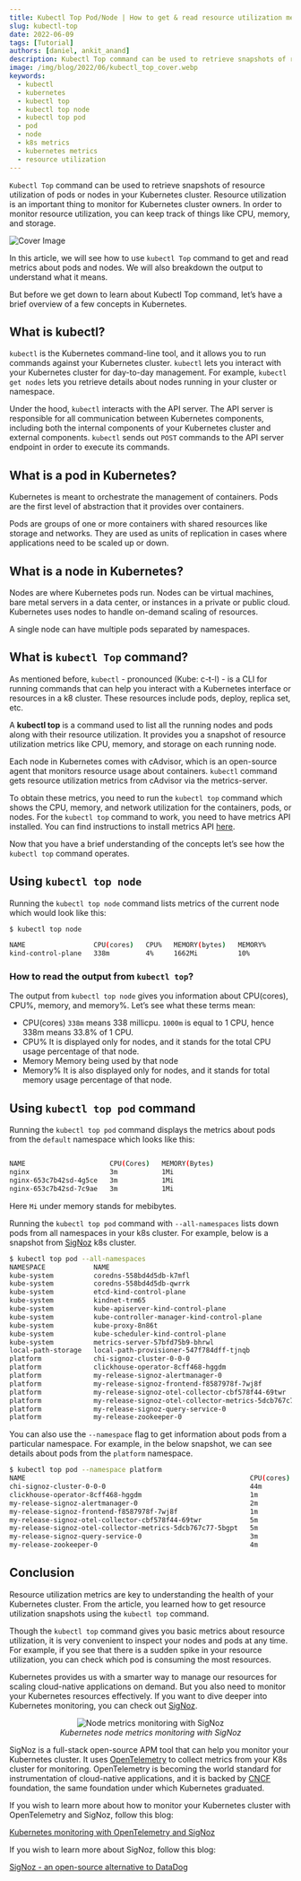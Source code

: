 ```yaml
---
title: Kubectl Top Pod/Node | How to get & read resource utilization metrics of K8s?
slug: kubectl-top
date: 2022-06-09
tags: [Tutorial]
authors: [daniel, ankit_anand]
description: Kubectl Top command can be used to retrieve snapshots of resource utilization of pods/nodes in your Kubernetes cluster. You can even retrieve metrics information about specific pods or nodes by specifying a namespace...
image: /img/blog/2022/06/kubectl_top_cover.webp
keywords:
  - kubectl
  - kubernetes
  - kubectl top
  - kubectl top node
  - kubectl top pod
  - pod
  - node
  - k8s metrics
  - kubernetes metrics
  - resource utilization
---
```

<head>
  <link rel="canonical" href="https://signoz.io/blog/kubectl-top/"/>
</head>

`Kubectl Top` command can be used to retrieve snapshots of resource utilization of pods or nodes in your Kubernetes cluster. Resource utilization is an important thing to monitor for Kubernetes cluster owners. In order to monitor resource utilization, you can keep track of things like CPU, memory, and storage.

<!--truncate-->

![Cover Image](/img/blog/2022/06/kubectl_top_cover.webp)

In this article, we will see how to use `kubectl Top` command to get and read metrics about pods and nodes. We will also breakdown the output to understand what it means.

But before we get down to learn about Kubectl Top command, let’s have a brief overview of a few concepts in Kubernetes.

## What is kubectl?

`kubectl` is the Kubernetes command-line tool, and it allows you to run commands against your Kubernetes cluster. `kubectl` lets you interact with your Kubernetes cluster for day-to-day management. For example, `kubectl get nodes` lets you retrieve details about nodes running in your cluster or namespace.

Under the hood, `kubectl` interacts with the API server. The API server is responsible for all communication between Kubernetes components, including both the internal components of your Kubernetes cluster and external components. `kubectl` sends out `POST` commands to the API server endpoint in order to execute its commands.

## What is a pod in Kubernetes?

Kubernetes is meant to orchestrate the management of containers. Pods are the first level of abstraction that it provides over containers.

Pods are groups of one or more containers with shared resources like storage and networks. They are used as units of replication in cases where applications need to be scaled up or down. 

## What is a node in Kubernetes?

Nodes are where Kubernetes pods run. Nodes can be virtual machines, bare metal servers in a data center, or instances in a private or public cloud. Kubernetes uses nodes to handle on-demand scaling of resources.

A single node can have multiple pods separated by namespaces.

## What is `kubectl Top` command?

As mentioned before, `kubectl` - pronounced (Kube: c-t-l) - is a CLI for running commands that can help you interact with a Kubernetes interface or resources in a k8 cluster. These resources include pods, deploy, replica set, etc.

A **kubectl top** is a command used to list all the running nodes and pods along with their resource utilization. It provides you a snapshot of resource utilization metrics like CPU, memory, and storage on each running node.

Each node in Kubernetes comes with cAdvisor, which is an open-source agent that monitors resource usage about containers. `kubectl` command gets resource utilization metrics from cAdvisor via the metrics-server.

To obtain these metrics, you need to run the `kubectl top` command which shows the CPU, memory, and network utilization for the containers, pods, or nodes. For the `kubectl top` command to work, you need to have metrics API installed. You can find instructions to install metrics API <a href = "https://github.com/kubernetes-sigs/metrics-server" rel="noopener noreferrer nofollow" target="_blank">here</a>.

Now that you have a brief understanding of the concepts let’s see how the `kubectl top` command operates. 

## Using `kubectl top node`

Running the `kubectl top node` command lists metrics of the current node which would look like this:

```bash
$ kubectl top node

NAME                 CPU(cores)   CPU%   MEMORY(bytes)   MEMORY%   
kind-control-plane   338m         4%     1662Mi          10%
```

### How to read the output from `kubectl top`?

The output from `kubectl top node` gives you information about CPU(cores), CPU%, memory, and memory%. Let’s see what these terms mean:

- CPU(cores)
`338m` means 338 millicpu. `1000m` is equal to 1 CPU, hence 338m means 33.8% of 1 CPU.
- CPU%
It is displayed only for nodes, and it stands for the total CPU usage percentage of that node.
- Memory
Memory being used by that node
- Memory%
It is also displayed only for nodes, and it stands for total memory usage percentage of that node.

## Using `kubectl top pod` command

Running the `kubectl top pod` command displays the metrics about pods from the `default` namespace which looks like this:

```bash

NAME                     CPU(Cores)   MEMORY(Bytes)
nginx                    3m           1Mi
nginx-653c7b42sd-4g5ce   3m           1Mi
nginx-653c7b42sd-7c9ae	 3m	          1Mi
```

Here `Mi` under memory stands for mebibytes.

Running the `kubectl top pod` command with `--all-namespaces` lists down pods from all namespaces in your k8s cluster. For example, below is a snapshot from [SigNoz](https://signoz.io/) k8s cluster.

```bash
$ kubectl top pod --all-namespaces
NAMESPACE            NAME                                                        CPU(cores)   MEMORY(bytes)   
kube-system          coredns-558bd4d5db-k7mfl                                    8m           11Mi            
kube-system          coredns-558bd4d5db-qwrrk                                    8m           12Mi            
kube-system          etcd-kind-control-plane                                     32m          45Mi            
kube-system          kindnet-trm65                                               1m           7Mi             
kube-system          kube-apiserver-kind-control-plane                           105m         408Mi           
kube-system          kube-controller-manager-kind-control-plane                  22m          62Mi            
kube-system          kube-proxy-8n86t                                            2m           17Mi            
kube-system          kube-scheduler-kind-control-plane                           5m           28Mi            
kube-system          metrics-server-57bfd75b9-bhrwl                              5m           14Mi            
local-path-storage   local-path-provisioner-547f784dff-tjnqb                     3m           9Mi             
platform             chi-signoz-cluster-0-0-0                                    43m          149Mi           
platform             clickhouse-operator-8cff468-hggdm                           1m           24Mi            
platform             my-release-signoz-alertmanager-0                            2m           14Mi            
platform             my-release-signoz-frontend-f8587978f-7wj8f                  1m           6Mi             
platform             my-release-signoz-otel-collector-cbf578f44-69twr            4m           52Mi            
platform             my-release-signoz-otel-collector-metrics-5dcb767c77-5bgpt   4m           38Mi            
platform             my-release-signoz-query-service-0                           3m           57Mi            
platform             my-release-zookeeper-0                                      5m           90Mi
```

You can also use the `--namespace` flag to get information about pods from a particular namespace. For example, in the below snapshot, we can see details about pods from the `platform` namespace.

```bash
$ kubectl top pod --namespace platform
NAME                                                        CPU(cores)   MEMORY(bytes)   
chi-signoz-cluster-0-0-0                                    44m          165Mi           
clickhouse-operator-8cff468-hggdm                           1m           24Mi            
my-release-signoz-alertmanager-0                            2m           14Mi            
my-release-signoz-frontend-f8587978f-7wj8f                  1m           6Mi             
my-release-signoz-otel-collector-cbf578f44-69twr            5m           54Mi            
my-release-signoz-otel-collector-metrics-5dcb767c77-5bgpt   5m           38Mi            
my-release-signoz-query-service-0                           3m           57Mi            
my-release-zookeeper-0                                      4m           91Mi
```

## Conclusion

Resource utilization metrics are key to understanding the health of your Kubernetes cluster. From the article, you learned how to get resource utilization snapshots using the `kubectl top` command. 

Though the `kubectl top` command gives you basic metrics about resource utilization, it is very convenient to inspect your nodes and pods at any time. For example, if you see that there is a sudden spike in your resource utilization, you can check which pod is consuming the most resources.

Kubernetes provides us with a smarter way to manage our resources for scaling cloud-native applications on demand. But you also need to monitor your Kubernetes resources effectively. If you want to dive deeper into Kubernetes monitoring, you can check out [SigNoz](https://signoz.io/).


<figure data-zoomable align='center'>
    <img src="/img/blog/2022/06/k8s_node_monitoring.webp" alt="Node metrics monitoring with SigNoz"/>
    <figcaption><i>Kubernetes node metrics monitoring with SigNoz</i></figcaption>
</figure>

SigNoz is a full-stack open-source APM tool that can help you monitor your Kubernetes cluster. It uses [OpenTelemetry](https://opentelemetry.io/) to collect metrics from your K8s cluster for monitoring. OpenTelemetry is becoming the world standard for instrumentation of cloud-native applications, and it is backed by [CNCF](https://www.cncf.io/) foundation, the same foundation under which Kubernetes graduated.

If you wish to learn more about how to monitor your Kubernetes cluster with OpenTelemetry and SigNoz, follow this blog:

[Kubernetes monitoring with OpenTelemetry and SigNoz](https://signoz.io/blog/kubernetes-monitoring/)

If you wish to learn more about SigNoz, follow this blog:

[SigNoz - an open-source alternative to DataDog](https://signoz.io/blog/open-source-datadog-alternative/)
